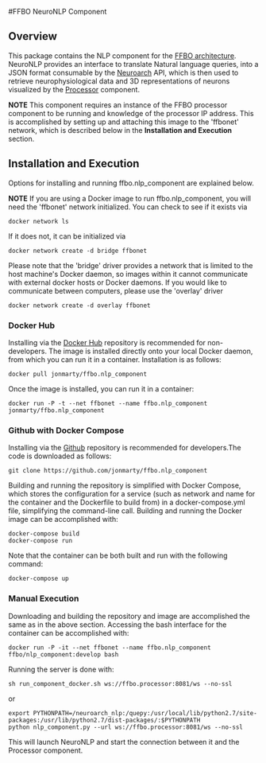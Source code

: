 #FFBO NeuroNLP Component
## Overview

This package contains the NLP component for the [FFBO architecture](http://fruitflybrain.org/). NeuroNLP provides an interface to translate Natural language queries, into a JSON format consumable by the [Neuroarch](http://github.com/jonmarty/ffbo.neuroarch_component) API, which is then used to retrieve neurophysiological data and 3D representations of neurons visualized by the [Processor](http://github.com/jonmarty/ffbo.processor) component.

__NOTE__ This component requires an instance of the FFBO processor component to be running and knowledge of the processor IP address. This is accomplished by setting up and attaching this image to the 'ffbonet' network, which is described below in the __Installation and Execution__ section.

## Installation and Execution

Options for installing and running ffbo.nlp_component are explained below.

__NOTE__ If you are using a Docker image to run ffbo.nlp_component, you will need the 'ffbonet' network initialized. You can check to see if it exists via

    docker network ls

If it does not, it can be initialized via

    docker network create -d bridge ffbonet

Please note that the 'bridge' driver provides a network that is limited to the host machine's Docker daemon, so images within it cannot communicate with external docker hosts or Docker daemons. If you would like to communicate between computers, please use the 'overlay' driver

    docker network create -d overlay ffbonet

### Docker Hub

Installing via the [Docker Hub](https://hub.docker.com/r/jonmarty/ffbo.nlp_component) repository is recommended for non-developers. The image is installed directly onto your local Docker daemon, from which you can run it in a container. Installation is as follows:

    docker pull jonmarty/ffbo.nlp_component

Once the image is installed, you can run it in a container:

    docker run -P -t --net ffbonet --name ffbo.nlp_component jonmarty/ffbo.nlp_component


### Github with Docker Compose

Installing via the [Github](https://github.com/jonmarty/ffbo.nlp_component) repository is recommended for developers.The code is downloaded as follows:

    git clone https://github.com/jonmarty/ffbo.nlp_component

Building and running the repository is simplified with Docker Compose, which stores the configuration for a service (such as network and name for the container and the Dockerfile to build from) in a docker-compose.yml file, simplifying the command-line call. Building and running the Docker image can be accomplished with:

    docker-compose build
    docker-compose run

Note that the container can be both built and run with the following command:

    docker-compose up

### Manual Execution

Downloading and building the repository and image are accomplished the same as in the above section. Accessing the bash interface for the container can be accomplished with:

    docker run -P -it --net ffbonet --name ffbo.nlp_component ffbo/nlp_component:develop bash

Running the server is done with:

    sh run_component_docker.sh ws://ffbo.processor:8081/ws --no-ssl

or

    export PYTHONPATH=/neuroarch_nlp:/quepy:/usr/local/lib/python2.7/site-packages:/usr/lib/python2.7/dist-packages/:$PYTHONPATH
    python nlp_component.py --url ws://ffbo.processor:8081/ws --no-ssl

This will launch NeuroNLP and start the connection between it and the Processor component.
